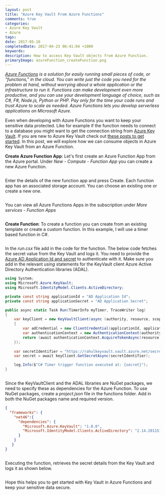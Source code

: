 ```yaml
---
layout: post
title: "Azure Key Vault From Azure Functions"
comments: true
categories: 
- Azure Key Vault
- Azure
tags: 
date: 2017-05-16
completedDate: 2017-04-23 06:41:04 +1000
keywords: 
description: How to access Key Vault objects from Azure Function.
primaryImage: azureFunction_createFunction.png
---
```


*[Azure Functions](https://docs.microsoft.com/en-us/azure/azure-functions/functions-overview) is a solution for easily running small pieces of code, or "functions," in the cloud. You can write just the code you need for the problem at hand, without worrying about a whole application or the infrastructure to run it. Functions can make development even more productive, and you can use your development language of choice, such as C#, F#, Node.js, Python or PHP. Pay only for the time your code runs and trust Azure to scale as needed. Azure Functions lets you develop serverless applications on Microsoft Azure.*

Even when developing with Azure Functions you want to keep your sensitive data protected. Like for example if the function needs to connect to a database you might want to get the connection string from [Azure Key Vault](http://www.rahulpnath.com/blog/getting-started-with-azure-key-vault/). If you are new to Azure Key Vault check out [these posts to get started](http://www.rahulpnath.com/blog/category/azure-key-vault/). In this post, we will explore how we can consume objects in Azure Key Vault from an Azure Function.

**Create Azure Function App**: Let's first create an Azure Function App from the Azure portal. Under *New - Compute - Function App* you can create a new Azure Function.

<img src="{{site.images_root}}/azureFunction_new.png" alt="" class="center" />

Enter the details of the new function app and press Create. Each function app has an associated storage account. You can choose an existing one or create a new one.

<img src="{{site.images_root}}/azureFunction_create.png" alt="" class="center" />

You can view all Azure Functions Apps in the subscription under *More services - Function Apps*

<img src="{{site.images_root}}/azureFunction_all.png" alt="" class="center" />

**Create Function**: To create a function you can create from an existing template or create a custom function. In this example, I will use a timer based function in C#. 

<img src="{{site.images_root}}/azureFunction_createFunction.png" alt="" class="center" />

In the *run.csx* file add in the code for the function. The below code fetches the secret value from the Key Vault and logs it. You need to provide the [Azure AD Application Id and secret](http://www.rahulpnath.com/blog/authenticating-a-client-application-with-azure-key-vault/) to authenticate with it. Make sure you add in the relevant *using* statements for the KeyVault client Azure Active Directory Authentication libraries (ADAL).

``` csharp
using System;
using Microsoft.Azure.KeyVault;
using Microsoft.IdentityModel.Clients.ActiveDirectory;

private const string applicationId = "AD Application Id";
private const string applicationSecret = "AD Application Secret";

public async static Task Run(TimerInfo myTimer, TraceWriter log)
{
    var keyClient = new KeyVaultClient(async (authority, resource, scope) =>
    {
        var adCredential = new ClientCredential(applicationId, applicationSecret);
        var authenticationContext = new AuthenticationContext(authority, null);
        return (await authenticationContext.AcquireTokenAsync(resource, adCredential)).AccessToken;
    });
    
    var secretIdentifier = "https://rahulkeyvault.vault.azure.net/secrets/mySecretName";
    var secret = await keyClient.GetSecretAsync(secretIdentifier);

    log.Info($"C# Timer trigger function executed at: {secret}"); 
}
```

<img src="{{site.images_root}}/azureFunction_code.png" alt="" class="center" />

Since the KeyVaultClient and the ADAL libraries are NuGet packages, we need to specify these as dependencies for the Azure Function. To use NuGet packages, create a *project.json* file in the functions folder. Add in both the NuGet packages name and required version.

``` json
{
  "frameworks": {
    "net46":{
      "dependencies": {
        "Microsoft.Azure.KeyVault": "1.0.0",
        "Microsoft.IdentityModel.Clients.ActiveDirectory": "2.14.201151115"
      }
    }
   }
}
```

<img src="{{site.images_root}}/azureFunction_nuget.png" alt="" class="center" />

Executing the function, retrieves the secret details from the Key Vault and logs it as shown below.

<img src="{{site.images_root}}/azureFunction_run.png" alt="" class="center" />

Hope this helps you to get started with Key Vault in Azure Functions and keep your sensitive data secure.
